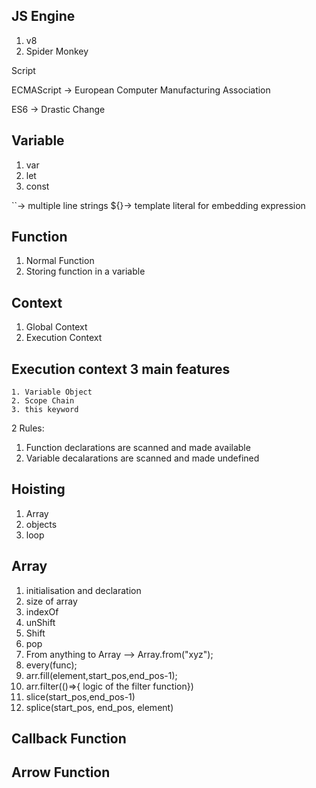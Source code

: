 ## JS Engine

1. v8
2. Spider Monkey

Script

ECMAScript -> European Computer Manufacturing Association

ES6 -> Drastic Change

## Variable

1. var
2. let
3. const

``-> multiple line strings
${}-> template literal for embedding expression

## Function

1. Normal Function
2. Storing function in a variable

## Context

1. Global Context
2. Execution Context

## Execution context 3 main features

    1. Variable Object
    2. Scope Chain
    3. this keyword

2 Rules:

1. Function declarations are scanned and made available
2. Variable decalarations are scanned and made undefined

## Hoisting

1. Array
2. objects
3. loop

## Array

1. initialisation and declaration
2. size of array
3. indexOf
4. unShift
5. Shift
6. pop
7. From anything to Array --> Array.from("xyz");
8. every(func);
9. arr.fill(element,start_pos,end_pos-1);
10. arr.filter(()=>{ logic of the filter function})
11. slice(start_pos,end_pos-1)
12. splice(start_pos, end_pos, element)

## Callback Function

## Arrow Function
